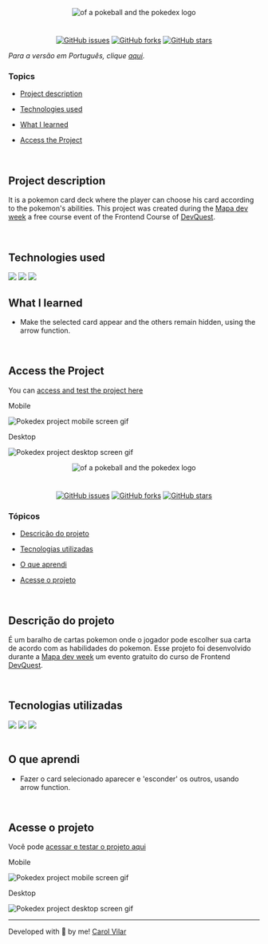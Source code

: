 <p align='center'> <img src="./src/pokedex.png" alt="of a pokeball and the pokedex logo"> </p>

<h1></h1>

<div align='center'>
	<a href="https://github.com/Bo83dev/digital-agc/issues"><img alt="GitHub issues" src="https://img.shields.io/github/issues/Bo83dev/digital-agc"></a>
	<a href="https://github.com/Bo83dev/digital-agc/network"><img alt="GitHub forks" src="https://img.shields.io/github/forks/Bo83dev/digital-agc"></a>
	<a href="https://github.com/Bo83dev/digital-agc/stargazers"><img alt="GitHub stars" src="https://img.shields.io/github/stars/Bo83dev/digital-agc"></a>
</div>


_Para a versão em Português, clique [aqui](#portuguese)._


### Topics

- [Project description](#project-description)

- [Technologies used](#technologies-used)

- [What I learned](#what-I-learned)

- [Access the Project](#access-the-project)

<br>

## Project description

<p align="justify">

It is a pokemon card deck where the player can choose his card according to the pokemon's abilities. This project was created during the [Mapa dev week](https://mapadevweek.com/) a free course event of the Frontend Course of [DevQuest](https://devemdobro.com/lista/).
</p>

<br>

## Technologies used

<div>
  <img src="https://img.shields.io/badge/HTML5-E34F26?style=for-the-badge&logo=html5&logoColor=white">
  <img src="https://img.shields.io/badge/CSS3-1572B6?style=for-the-badge&logo=css3&logoColor=white">
  <img src="https://img.shields.io/badge/JavaScript-F7DF1E?style=for-the-badge&logo=javascript&logoColor=black">
</div>

## What I learned

- Make the selected card appear and the others remain hidden, using the arrow function.

<br>

## Access the Project

You can [access and test the project here](https://caroline-barbosa-vilar.github.io/pokedex-project/) 

Mobile

<img src="./src/pokedex-mobile-screen.gif" alt="Pokedex project mobile screen gif">

Desktop 

<img src="./src/pokedex-desktop-screen.gif" alt="Pokedex project desktop screen gif">

<br>

<div id="portuguese">


<p align='center'> <img src="./src/pokedex.png" alt="of a pokeball and the pokedex logo"> </p>

<h1></h1>	

<div align='center'>
	<a href="https://github.com/Bo83dev/digital-agc/issues"><img alt="GitHub issues" src="https://img.shields.io/github/issues/Bo83dev/digital-agc"></a>
	<a href="https://github.com/Bo83dev/digital-agc/network"><img alt="GitHub forks" src="https://img.shields.io/github/forks/Bo83dev/digital-agc"></a>
	<a href="https://github.com/Bo83dev/digital-agc/stargazers"><img alt="GitHub stars" src="https://img.shields.io/github/stars/Bo83dev/digital-agc"></a>
</div>


### Tópicos 

- [Descrição do projeto](#descrição-do-projeto)

- [Tecnologias utilizadas](#tecnologias-utilizadas)

- [O que aprendi](#o-que-aprendi)

- [Acesse o projeto](#acesse-o-projeto)

<br>	

## Descrição do projeto 

<p align="justify">

É um baralho de cartas pokemon onde o jogador pode escolher sua carta de acordo com as habilidades do pokemon. Esse projeto foi desenvolvido durante a [Mapa dev week](https://mapadevweek.com/) um evento gratuito do curso de Frontend [DevQuest](https://devemdobro.com/lista/).

</p>

<br>	

## Tecnologias utilizadas

<div>
  <img src="https://img.shields.io/badge/HTML5-E34F26?style=for-the-badge&logo=html5&logoColor=white">
  <img src="https://img.shields.io/badge/CSS3-1572B6?style=for-the-badge&logo=css3&logoColor=white">
  <img src="https://img.shields.io/badge/JavaScript-F7DF1E?style=for-the-badge&logo=javascript&logoColor=black">
</div>

<br>
	
## O que aprendi

- Fazer o card selecionado aparecer e 'esconder' os outros, usando arrow function.

<br>
	
## Acesse o projeto

Você pode [acessar e testar o projeto aqui](https://github.com/Caroline-Barbosa-Vilar/pokedex-project/settings/pages) 

Mobile

<img src="./src/pokedex-mobile-screen.gif" alt="Pokedex project mobile screen gif">

Desktop 

<img src="./src/pokedex-desktop-screen.gif" alt="Pokedex project desktop screen gif">

<br>
	
<hr>

Developed with 🧡 by me!  [Carol Vilar](https://www.linkedin.com/in/carolinebarbosavilar/)
